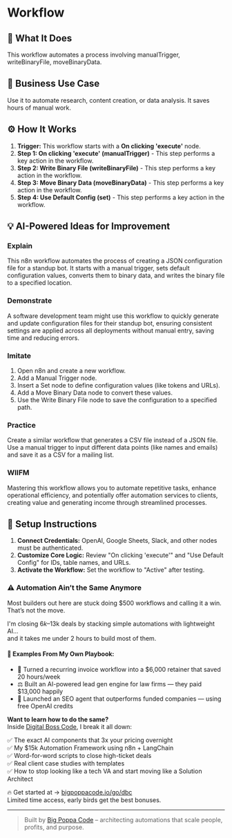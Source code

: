 # Workflow

## 🚀 What It Does
This workflow automates a process involving manualTrigger, writeBinaryFile, moveBinaryData.

## 💼 Business Use Case
Use it to automate research, content creation, or data analysis. It saves hours of manual work.

## ⚙️ How It Works
1.  **Trigger:** This workflow starts with a **On clicking 'execute'** node.
2. **Step 1: On clicking 'execute' (manualTrigger)** - This step performs a key action in the workflow.
3. **Step 2: Write Binary File (writeBinaryFile)** - This step performs a key action in the workflow.
4. **Step 3: Move Binary Data (moveBinaryData)** - This step performs a key action in the workflow.
5. **Step 4: Use Default Config (set)** - This step performs a key action in the workflow.

## 💡 AI-Powered Ideas for Improvement
### Explain
This n8n workflow automates the process of creating a JSON configuration file for a standup bot. It starts with a manual trigger, sets default configuration values, converts them to binary data, and writes the binary file to a specified location.

### Demonstrate
A software development team might use this workflow to quickly generate and update configuration files for their standup bot, ensuring consistent settings are applied across all deployments without manual entry, saving time and reducing errors.

### Imitate
1. Open n8n and create a new workflow.
2. Add a Manual Trigger node.
3. Insert a Set node to define configuration values (like tokens and URLs).
4. Add a Move Binary Data node to convert these values.
5. Use the Write Binary File node to save the configuration to a specified path.

### Practice
Create a similar workflow that generates a CSV file instead of a JSON file. Use a manual trigger to input different data points (like names and emails) and save it as a CSV for a mailing list.

### WIIFM
Mastering this workflow allows you to automate repetitive tasks, enhance operational efficiency, and potentially offer automation services to clients, creating value and generating income through streamlined processes.

## 🔧 Setup Instructions
1. **Connect Credentials:** OpenAI, Google Sheets, Slack, and other nodes must be authenticated.
2. **Customize Core Logic:** Review "On clicking 'execute'" and "Use Default Config" for IDs, table names, and URLs.
3. **Activate the Workflow:** Set the workflow to "Active" after testing.

### ⚠️ Automation Ain’t the Same Anymore

Most builders out here are stuck doing $500 workflows and calling it a win.  
That’s not the move.  

I'm closing $6k–$13k deals by stacking simple automations with lightweight AI...  
and it takes me under 2 hours to build most of them.

#### 🧠 Examples From My Own Playbook:
- 🔁 Turned a recurring invoice workflow into a $6,000 retainer that saved 20 hours/week  
- ⚖️ Built an AI-powered lead gen engine for law firms — they paid $13,000 happily  
- 🚀 Launched an SEO agent that outperforms funded companies — using free OpenAI credits  

**Want to learn how to do the same?**  
Inside [Digital Boss Code](https://bigpoppacode.io/go/dbc), I break it all down:

✅ The exact AI components that 3x your pricing overnight  
✅ My $15k Automation Framework using n8n + LangChain  
✅ Word-for-word scripts to close high-ticket deals  
✅ Real client case studies with templates  
✅ How to stop looking like a tech VA and start moving like a Solution Architect  

🔥 Get started at → [bigpoppacode.io/go/dbc](https://bigpoppacode.io/go/dbc)  
Limited time access, early birds get the best bonuses.

---
> Built by [Big Poppa Code](https://bigpoppacode.io) – architecting automations that scale people, profits, and purpose.

